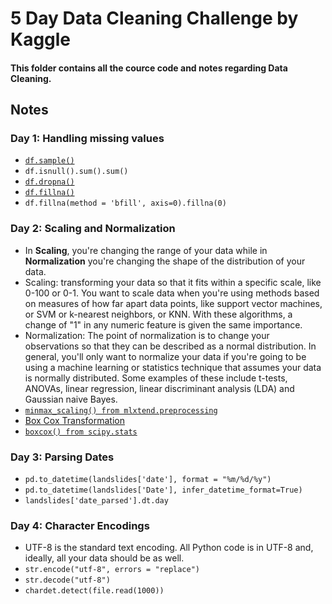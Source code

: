 # 5 Day Data Cleaning Challenge by Kaggle 
  
  
#### __This folder contains all the cource code and notes regarding Data Cleaning.__ 
  
  
## Notes 
 
### Day 1: Handling missing values 
* [`df.sample()`](https://pandas.pydata.org/pandas-docs/stable/generated/pandas.DataFrame.sample.html) 
* `df.isnull().sum().sum()` 
* [`df.dropna()`](https://pandas.pydata.org/pandas-docs/stable/generated/pandas.DataFrame.dropna.html#pandas.DataFrame.dropna)
* [`df.fillna()`](https://pandas.pydata.org/pandas-docs/stable/generated/pandas.DataFrame.fillna.html#pandas.DataFrame.fillna) 
* `df.fillna(method = 'bfill', axis=0).fillna(0)` 

### Day 2: Scaling and Normalization 
* In __Scaling__, you're changing the range of your data while in __Normalization__ you're changing the shape of the distribution of your data. 
* Scaling: transforming your data so that it fits within a specific scale, like 0-100 or 0-1. You want to scale data when you're using methods based on measures of how far apart data points, like support vector machines, or SVM or k-nearest neighbors, or KNN. With these algorithms, a change of "1" in any numeric feature is given the same importance. 
* Normalization: The point of normalization is to change your observations so that they can be described as a normal distribution. In general, you'll only want to normalize your data if you're going to be using a machine learning or statistics technique that assumes your data is normally distributed. Some examples of these include t-tests, ANOVAs, linear regression, linear discriminant analysis (LDA) and Gaussian naive Bayes. 
* [`minmax_scaling() from mlxtend.preprocessing`](http://rasbt.github.io/mlxtend/api_subpackages/mlxtend.preprocessing/#minmax_scaling) 
* [Box Cox Transformation](https://en.wikipedia.org/wiki/Power_transform#Box%E2%80%93Cox_transformation) 
* [`boxcox() from scipy.stats`](https://docs.scipy.org/doc/scipy/reference/generated/scipy.stats.boxcox.html) 

### Day 3: Parsing Dates 
* `pd.to_datetime(landslides['date'], format = "%m/%d/%y")`
* `pd.to_datetime(landslides['Date'], infer_datetime_format=True)` 
* `landslides['date_parsed'].dt.day` 

### Day 4: Character Encodings 
* UTF-8 is the standard text encoding. All Python code is in UTF-8 and, ideally, all your data should be as well. 
* `str.encode("utf-8", errors = "replace")` 
* `str.decode("utf-8")` 
* `chardet.detect(file.read(1000))` 

